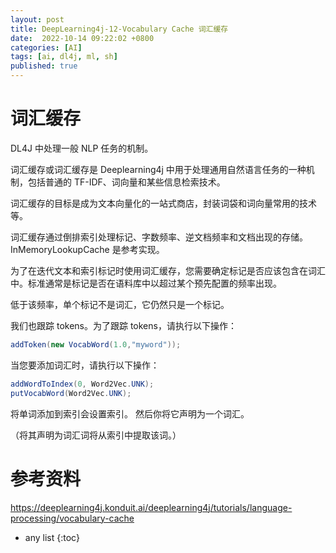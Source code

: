 ```yaml
---
layout: post
title: DeepLearning4j-12-Vocabulary Cache 词汇缓存
date:  2022-10-14 09:22:02 +0800  
categories: [AI]
tags: [ai, dl4j, ml, sh]
published: true
---
```


# 词汇缓存

DL4J 中处理一般 NLP 任务的机制。

词汇缓存或词汇缓存是 Deeplearning4j 中用于处理通用自然语言任务的一种机制，包括普通的 TF-IDF、词向量和某些信息检索技术。

词汇缓存的目标是成为文本向量化的一站式商店，封装词袋和词向量常用的技术等。

词汇缓存通过倒排索引处理标记、字数频率、逆文档频率和文档出现的存储。 InMemoryLookupCache 是参考实现。

为了在迭代文本和索引标记时使用词汇缓存，您需要确定标记是否应该包含在词汇中。标准通常是标记是否在语料库中以超过某个预先配置的频率出现。

低于该频率，单个标记不是词汇，它仍然只是一个标记。

我们也跟踪 tokens。为了跟踪 tokens，请执行以下操作：

```java
addToken(new VocabWord(1.0,"myword"));
```

当您要添加词汇时，请执行以下操作：

```java
addWordToIndex(0, Word2Vec.UNK);
putVocabWord(Word2Vec.UNK);
```

将单词添加到索引会设置索引。 然后你将它声明为一个词汇。 

（将其声明为词汇词将从索引中提取该词。）

# 参考资料

https://deeplearning4j.konduit.ai/deeplearning4j/tutorials/language-processing/vocabulary-cache

* any list
{:toc}